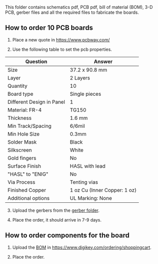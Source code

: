 
This folder contains schematics pdf, PCB pdf, bill of material (BOM), 3-D PCB, gerber files and all the required files to fabricate the boards.

## How to order 10 PCB boards

1. Place a new quote in https://www.pcbway.com/ 

2. Use the following table to set the pcb properties.

| Question             | Answer      |
|----------------------|-------------|
|Size| 37.2 x 90.8 mm|
|Layer| 2 Layers|
|Quantity| 10|
|Board type| Single pieces|
|Different Design in Panel| 1|
|Material: FR-4| TG150|
|Thickness| 1.6 mm|
|Min Track/Spacing| 6/6mil|
|Min Hole Size| 0.3mm|
|Solder Mask| Black|
|Silkscreen| White|
|Gold fingers| No|
|Surface Finish| HASL with lead|
|"HASL" to "ENIG"| No|
|Via Process| Tenting vias|
|Finished Copper| 1 oz Cu (Inner Copper: 1 oz)|
|Additional options| UL Marking: None|

3. Upload the gerbers from the [gerber folder](https://github.com/Severson-Group/SensorCard/tree/VoltageCard/REV20200913C/gerbers).

4. Place the order, it should arrive in 7-9 days.

## How to order components for the board

1. Upload the [BOM](https://github.com/Severson-Group/SensorCard/blob/Motherbaord_REVD_2/Motherboard/REV20200920D/SensorMotherBoard_BOM.xlsx) in https://www.digikey.com/ordering/shoppingcart.

2. Place the order.
